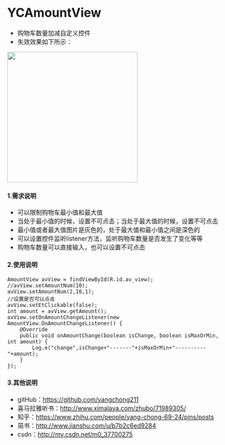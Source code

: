 # YCAmountView
- 购物车数量加减自定义控件
- 失效效果如下所示：
<image src="https://github.com/yangchong211/YCAmountView/blob/master/image/amount1.jpg" width=300/>



#### 1.需求说明
- 可以限制购物车最小值和最大值
- 当处于最小值的时候，设置不可点击；当处于最大值的时候，设置不可点击
- 最小值或者最大值图片是灰色的，处于最大值和最小值之间是深色的
- 可以设置控件监听listener方法，监听购物车数量是否发生了变化等等
- 购物车数量可以直接输入，也可以设置不可点击


#### 2.使用说明

```
AmountView avView = findViewById(R.id.av_view);
//avView.setAmountNum(10);
avView.setAmountNum(2,10,1);
//设置是否可以点击
avView.setEtClickable(false);
int amount = avView.getAmount();
avView.setOnAmountChangeListener(new AmountView.OnAmountChangeListener() {
    @Override
    public void onAmountChange(boolean isChange, boolean isMaxOrMin, int amount) {
        Log.e("change",isChange+"-------"+isMaxOrMin+"----------"+amount);
    }
});
```

#### 3.其他说明
- gitHub：https://github.com/yangchong211
- 喜马拉雅听书：http://www.ximalaya.com/zhubo/71989305/
- 知乎：https://www.zhihu.com/people/yang-chong-69-24/pins/posts
- 简书：http://www.jianshu.com/u/b7b2c6ed9284
- csdn：http://my.csdn.net/m0_37700275


